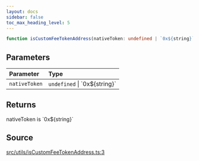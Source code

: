 ```yaml
---
layout: docs
sidebar: false
toc_max_heading_level: 5
---
```


```ts
function isCustomFeeTokenAddress(nativeToken: undefined | `0x${string}`): nativeToken is `0x${string}`
```

## Parameters

| Parameter | Type |
| :------ | :------ |
| `nativeToken` | `undefined` \| \`0x$\{string\}\` |

## Returns

nativeToken is \`0x$\{string\}\`

## Source

[src/utils/isCustomFeeTokenAddress.ts:3](https://github.com/OffchainLabs/arbitrum-orbit-sdk/blob/27c24d61cdc7e62a81af29bd04f39d5a3549ecb3/src/utils/isCustomFeeTokenAddress.ts#L3)
